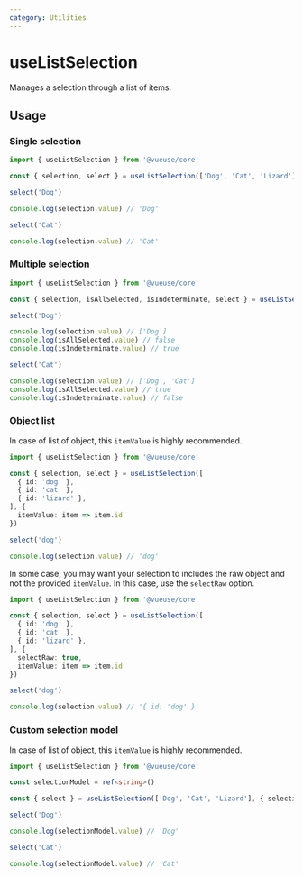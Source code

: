 ```yaml
---
category: Utilities
---
```


# useListSelection

Manages a selection through a list of items.

## Usage

### Single selection

```ts
import { useListSelection } from '@vueuse/core'

const { selection, select } = useListSelection(['Dog', 'Cat', 'Lizard'])

select('Dog')

console.log(selection.value) // 'Dog'

select('Cat')

console.log(selection.value) // 'Cat'
```

### Multiple selection

```ts
import { useListSelection } from '@vueuse/core'

const { selection, isAllSelected, isIndeterminate, select } = useListSelection(['Dog', 'Cat', 'Lizard'], { multiple: true })

select('Dog')

console.log(selection.value) // ['Dog']
console.log(isAllSelected.value) // false
console.log(isIndeterminate.value) // true

select('Cat')

console.log(selection.value) // ['Dog', 'Cat']
console.log(isAllSelected.value) // true
console.log(isIndeterminate.value) // false
```

### Object list

In case of list of object, this `itemValue` is highly recommended.

```ts
import { useListSelection } from '@vueuse/core'

const { selection, select } = useListSelection([
  { id: 'dog' },
  { id: 'cat' },
  { id: 'lizard' },
], {
  itemValue: item => item.id
})

select('dog')

console.log(selection.value) // 'dog'
```

In some case, you may want your selection to includes the raw object and not the provided `itemValue`. In this case, use the `selectRaw` option.

```ts
import { useListSelection } from '@vueuse/core'

const { selection, select } = useListSelection([
  { id: 'dog' },
  { id: 'cat' },
  { id: 'lizard' },
], {
  selectRaw: true,
  itemValue: item => item.id
})

select('dog')

console.log(selection.value) // '{ id: 'dog' }'
```

### Custom selection model

In case of list of object, this `itemValue` is highly recommended.

```ts
import { useListSelection } from '@vueuse/core'

const selectionModel = ref<string>()

const { select } = useListSelection(['Dog', 'Cat', 'Lizard'], { selectionModel })

select('Dog')

console.log(selectionModel.value) // 'Dog'

select('Cat')

console.log(selectionModel.value) // 'Cat'
```
